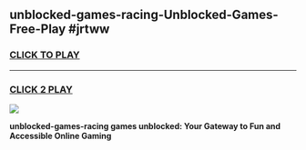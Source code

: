 
## unblocked-games-racing-Unblocked-Games-Free-Play #jrtww
<h3>
<a href="https://us.freeplayer.one?title=unblocked-games-racing&ref=9M">CLICK TO PLAY</a></h3>
<hr>

<h3>
<a href="https://us.freeplayer.one?title=unblocked-games-racing&ref=9M">CLICK 2 PLAY</a>
  
</h3>

<a href="https://us.freeplayer.one?title=unblocked-games-racing&ref=9M"><img src="https://clearcache.store/games.png"></a>


**unblocked-games-racing games unblocked: Your Gateway to Fun and Accessible Online Gaming**
